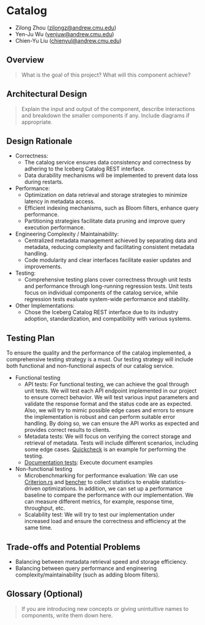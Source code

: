 # Catalog

* Zilong Zhou (zilongz@andrew.cmu.edu)
* Yen-Ju Wu (yenjuw@andrew.cmu.edu)
* Chien-Yu Liu (chienyul@andrew.cmu.edu)

## Overview
>What is the goal of this project? What will this component achieve?

## Architectural Design
>Explain the input and output of the component, describe interactions and breakdown the smaller components if any. Include diagrams if appropriate.

## Design Rationale
* Correctness:
  * The catalog service ensures data consistency and correctness by adhering to the Iceberg Catalog REST interface.
  * Data durability mechanisms will be implemented to prevent data loss during restarts.
* Performance:
  * Optimization on data retrieval and storage strategies to minimize latency in metadata access.
  * Efficient indexing mechanisms, such as Bloom filters, enhance query performance.
  * Partitioning strategies facilitate data pruning and improve query execution performance.
* Engineering Complexity / Maintainability:
  * Centralized metadata management achieved by separating data and metadata, reducing complexity and facilitating consistent metadata handling.
  * Code modularity and clear interfaces facilitate easier updates and improvements.
* Testing:
  * Comprehensive testing plans cover correctness through unit tests and performance through long-running regression tests. Unit tests focus on individual components of the catalog service, while regression tests evaluate system-wide performance and stability.
* Other Implementations:
  * Chose the Iceberg Catalog REST interface due to its industry adoption, standardization, and compatibility with various systems.

## Testing Plan
To ensure the quality and the performance of the catalog implemented, a comprehensive testing strategy is a must. Our testing strategy will include both functional and non-functional aspects of our catalog service. 

* Functional testing
  * API tests: For functional testing, we can achieve the goal through unit tests. We will test each API endpoint implemented in our project to ensure correct behavior. We will test various input parameters and validate the response format and the status code are as expected. Also, we will try to mimic possible edge cases and errors to ensure the implementation is robust and can perform suitable error handling. By doing so, we can ensure the API works as expected and provides correct results to clients. 
  * Metadata tests: We will focus on verifying the correct storage and retrieval of metadata. Tests will include different scenarios, including some edge cases. [Quickcheck](https://github.com/BurntSushi/quickcheck) is an example for performing the testing.
  * [Documentation tests](https://doc.rust-lang.org/rustdoc/write-documentation/documentation-tests.html#documentation-tests): Execute document examples 
* Non-functional testing
  * Microbenchmarking for performance evaluation: We can use [Criterion.rs](https://github.com/bheisler/criterion.rs?tab=readme-ov-file#features) and [bencher](https://github.com/bluss/bencher) to collect statistics to enable statistics-driven optimizations. In addition, we can set up a performance baseline to compare the performance with our implementation. We can measure different metrics, for example, response time, throughput, etc.  
  * Scalability test: We will try to test our implementation under increased load and ensure the correctness and efficiency at the same time.

## Trade-offs and Potential Problems
* Balancing between metadata retrieval speed and storage efficiency.
* Balancing between query performance and engineering complexity/maintainability (such as adding bloom filters).

## Glossary (Optional)
>If you are introducing new concepts or giving unintuitive names to components, write them down here.
